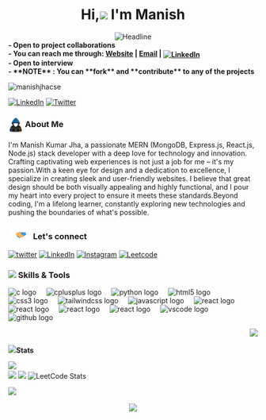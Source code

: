 <h1 align="center">Hi,<img src="https://media.giphy.com/media/hvRJCLFzcasrR4ia7z/giphy.gif" width="35"> I'm Manish</h1>
<div align=center>
<img src="https://readme-typing-svg.herokuapp.com?color=%236FDA44&size=32&center=true&vCenter=true&width=600&height=50&lines=Computer+Science+Student;MERN+Developer;Tech+Enthusiast" alt="Headline" />
</div>

<div >
  <b>- Open to project collaborations</b> <br>
<b>- You can reach me through: <a href="https://manishkumarjha.tech/">Website</a>   |  <a href="mailto:jhamanish.cse25@gmail.com">Email</a> | <a href="https://www.linkedin.com/in/manish02/">
 <img  alt="LinkedIn" title="LinkedIn" src="https://img.shields.io/static/v1?message=LinkedIn&logo=linkedin&label=&color=0077B5&logoColor=white&labelColor=&style=for-the-badge" height="24" align="center" /></a></b ><br>
<b>- Open to interview </b> <br>
<b>- **NOTE** : You can **fork** and **contribute** to any of the projects </b>
</div>

<p align="right">
  <p align="left"> <img src="https://komarev.com/ghpvc/?username=manishjhacse&label=Profile%20views&color=0e75b6&style=flat" alt="manishjhacse" /> </p>             


[![LinkedIn](https://img.shields.io/badge/LinkedIn-%230077B5.svg?logo=linkedin&logoColor=white)](https://linkedin.com/in/manish02)
[![Twitter](https://img.shields.io/badge/Twitter-%231DA1F2.svg?logo=twitter&logoColor=white)](https://twitter.com/manish_jha02)


<h3 align="left"><img src="https://github.com/0xAbdulKhalid/0xAbdulKhalid/raw/main/assets/mdImages/about_me.gif" width = 30px align="center"> About Me </h3>
I'm Manish Kumar Jha, a passionate MERN (MongoDB, Express.js, React.js, Node.js) stack developer with a deep love for technology and innovation. Crafting captivating web experiences is not just a job for me – it's my passion.With a keen eye for design and a dedication to excellence, I specialize in creating sleek and user-friendly websites. I believe that great design should be both visually appealing and highly functional, and I pour my heart into every project to ensure it meets these standards.Beyond coding, I'm a lifelong learner, constantly exploring new technologies and pushing the boundaries of what's possible.

<h3 align="left"><img src="https://github.com/0xAbdulKhalid/0xAbdulKhalid/raw/main/assets/mdImages/handshake.gif" width=50px>Let's connect</h3>
<p align="left">
<a href="https://twitter.com/manish_jha02" target="blank"><img align="center" src="https://raw.githubusercontent.com/rahuldkjain/github-profile-readme-generator/master/src/images/icons/Social/twitter.svg" alt="twitter" height="30" width="40" /></a>
<a href="https://linkedin.com/in/manish02" target="blank"><img align="center" src="https://raw.githubusercontent.com/rahuldkjain/github-profile-readme-generator/master/src/images/icons/Social/linked-in-alt.svg" alt="LinkedIn" height="30" width="40" /></a>
<a href="https://instagram.com/manish_j21" target="blank"><img align="center" src="https://raw.githubusercontent.com/rahuldkjain/github-profile-readme-generator/master/src/images/icons/Social/instagram.svg" alt="Instagram" height="30" width="40" /></a>
<a href="https://www.leetcode.com/manish_j21" target="blank"><img align="center" src="https://raw.githubusercontent.com/rahuldkjain/github-profile-readme-generator/master/src/images/icons/Social/leet-code.svg" alt="Leetcode" height="30" width="40" /></a>
</p>

<h3 align="left"><img src="https://media2.giphy.com/media/QssGEmpkyEOhBCb7e1/giphy.gif?cid=ecf05e47a0n3gi1bfqntqmob8g9aid1oyj2wr3ds3mg700bl&rid=giphy.gif" width ="25"> Skills & Tools</h3> 
<div align="left">
  <img src="https://skillicons.dev/icons?i=c" height="40" alt="c logo"  />
  <img width="12" />
  <img src="https://skillicons.dev/icons?i=cpp" height="40" alt="cplusplus logo"  />
  <img width="12" />
  <img src="https://skillicons.dev/icons?i=java" height="40" alt="python logo"  />
  <img width="12" />
  <img src="https://skillicons.dev/icons?i=html" height="40" alt="html5 logo"  />
  <img width="12" />
  <img src="https://skillicons.dev/icons?i=css" height="40" alt="css3 logo"  />
  <img width="12" />
  <img src="https://skillicons.dev/icons?i=tailwind" height="40" alt="tailwindcss logo"  />
  <img width="12" />
  <img src="https://skillicons.dev/icons?i=js" height="40" alt="javascript logo"  />
  <img width="12" />
  <img src="https://skillicons.dev/icons?i=react" height="40" alt="react logo"  />
  <img width="12" />
  <img src="https://skillicons.dev/icons?i=nodejs" height="40" alt="react logo"  />
  <img width="12" />
  <img src="https://skillicons.dev/icons?i=expressjs" height="40" alt="react logo"  />
  <img width="12" />
  <img src="https://skillicons.dev/icons?i=mongo" height="40" alt="react logo"  />
  <img width="12" />
  <img src="https://skillicons.dev/icons?i=vscode" height="40" alt="vscode logo"  />
  <img width="12" />
  <img src="https://skillicons.dev/icons?i=github" height="40" alt="github logo"  />
  <img width="12" />
</div>

<p align="right">
  
<img src="https://user-images.githubusercontent.com/73097560/115834477-dbab4500-a447-11eb-908a-139a6edaec5c.gif">             

<p align="left"><img src="https://media.giphy.com/media/iY8CRBdQXODJSCERIr/giphy.gif" width="35"><b>Stats </b></p>

  
![](https://github-readme-stats.vercel.app/api/top-langs/?username=manishjhacse&theme=dark&hide_border=true&include_all_commits=false&count_private=false&layout=compact) <br/>
![](https://github-readme-stats.vercel.app/api?username=manishjhacse&theme=dark&hide_border=true&include_all_commits=false&count_private=false)
![](https://github-readme-streak-stats.herokuapp.com/?user=manishjhacse&theme=dark&hide_border=true) 
![LeetCode Stats](https://leetcard.jacoblin.cool/manish_j21?border=0&radius=10theme=dark&font=Poppins)</br>

![](https://quotes-github-readme.vercel.app/api?type=horizontal&theme=dark)




<p align="center">
     <img src="https://capsule-render.vercel.app/api?type=waving&color=gradient&height=100&section=footer"/>
</p>
